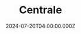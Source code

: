 ---
nota: 3
justificativa: asdfoasidjfaos
images: asdfasdfoj
title: Centrale
description: Avaliação de Parmegiana
date: 2024-07-20T04:00:00.000Z
category:
  - Parmegianologo
acompanhamentos:
  - arrroz
---